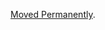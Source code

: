 <a href="/dubzzz/fast-check/tree/main/website/docs/core-blocks/arbitraries/composites/typed-array.md">Moved Permanently</a>.